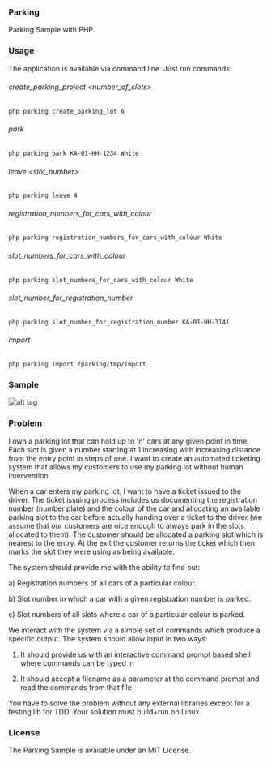 ### Parking
Parking Sample with PHP.

### Usage

The application is available via command line. Just run commands:

###### create_parking_project <number_of_slots>

```php parking create_parking_lot 6```

###### park <plate> <colour>

```php parking park KA-01-HH-1234 White```

###### leave <slot_number>

```php parking leave 4```

###### registration_numbers_for_cars_with_colour <colour>

```php parking registration_numbers_for_cars_with_colour White```

###### slot_numbers_for_cars_with_colour <colour>

```php parking slot_numbers_for_cars_with_colour White```

###### slot_number_for_registration_number <plate>

```php parking slot_number_for_registration_number KA-01-HH-3141```

###### import <file>

```php parking import /parking/tmp/import```

### Sample

![alt tag](https://github.com/rafaelqueiroz/parking/blob/master/sample_import.png)

### Problem

I own a parking lot that can hold up to 'n' cars at any given point in time. Each slot is given a number starting at 1 increasing with increasing distance from the entry point in steps of one. I want to create an automated ticketing system that allows my customers to use my parking lot without human intervention.

When a car enters my parking lot, I want to have a ticket issued to the driver. The ticket issuing process includes us documenting the registration number (number plate) and the colour of the car and allocating an available parking slot to the car before actually handing over a ticket to the driver (we assume that our customers are nice enough to always park in the slots allocated to them). The customer should be allocated a parking slot which is nearest to the entry. At the exit the customer returns the ticket which then marks the slot they were using as being available.

The system should provide me with the ability to find out:

a) Registration numbers of all cars of a particular colour.

b) Slot number in which a car with a given registration number is parked.

c) Slot numbers of all slots where a car of a particular colour is parked.

We interact with the system via a simple set of commands which produce a specific output. The system should allow input in two ways:

1) It should provide us with an interactive command prompt based shell where commands can be typed in 

2) It should accept a filename as a parameter at the command prompt and read the commands from that file 

You have to solve the problem without any external libraries except for a testing lib for TDD. 
Your solution must build+run on Linux. 

### License

The Parking Sample is available under an MIT License.
